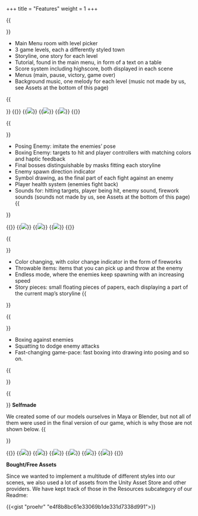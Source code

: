 ﻿+++
title = "Features"
weight = 1
+++

{{<section title="LEVELS">}}

- Main Menu room with level picker
- 3 game levels, each a differently styled town
- Storyline,  one story for each level
- Tutorial, found in the main menu, in form of a text on a table
- Score system including highscore, both displayed in each scene
- Menus (main, pause, victory, game over)
- Background music, one melody for each level (music not made by us, see Assets at the bottom of this page)

{{</section>}}
{{<gallery>}}
{{<image src="JapanScene.png" caption="Japanese inspired level">}}
{{<image src="MedievalScene.png" caption="Medieval inspired level">}}
{{<image src="OrientalScene.png" caption="Oriental inspired level">}}
{{</gallery>}}

{{<section title="Combat">}}
- Posing Enemy: imitate the enemies’ pose
- Boxing Enemy: targets to hit and player controllers with matching colors and haptic feedback
- Final bosses distinguishable by masks fitting each storyline
- Enemy spawn direction indicator
- Symbol drawing, as the final part of each fight against an enemy
- Player health system (enemies fight back)
- Sounds for: hitting targets, player being hit, enemy sound, firework sounds (sounds not made by us, see Assets at the bottom of this page)
{{</section>}} 

{{<gallery>}}
{{<image src="BoxingEnemy.png" caption="Boxing Enemy">}}
{{<image src="PosingEnemy.png" caption="Posing Enemy">}}
{{<image src="SymbolDrawing.png" caption="Symbol Drawing">}}
{{</gallery>}}

{{<section title="Interactive Environment">}}
- Color changing, with color change indicator in the form of fireworks
- Throwable items: items that you can pick up and throw at the enemy
- Endless mode, where the enemies keep spawning with an increasing speed
- Story pieces: small floating pieces of papers, each displaying a part of the current map’s storyline
{{</section>}}

{{<section title="Fitness Aspects">}}
- Boxing against enemies
- Squatting to dodge enemy attacks
- Fast-changing game-pace: fast boxing into drawing into posing and so on. 
  
{{</section>}}


{{<section title="Assets">}}
**Selfmade**  

We created some of our models ourselves in Maya or Blender, but not all of them were used in the final version of our game, which is why those are not shown below.
{{</section>}}

{{<gallery>}}
{{<image src="temple.png" caption="Japanese temple">}}
{{<image src="lamps.png" caption="Japanese style lamps">}}
{{<image src="shovelkatana.png" caption="Shovel & Katana">}}
{{<image src="boxbucket.png" caption="Wooden box & bucket">}}
{{<image src="mountains.png" caption="Mountains">}}
{{<image src="symbols.png" caption="Symbols">}}
{{</gallery>}}

**Bought/Free Assets**  

Since we wanted to implement a multitude of different styles into our scenes, we also used a lot of assets from the Unity Asset Store and other providers. 
We have kept track of those in the Resources subcategory of our Readme:

{{<gist "proehr" "e4f8b8bc61e33069b1de331d7338d991">}}


